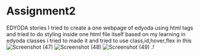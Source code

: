 # Assignment2
EDYODA stories
I tried to create a one webpage of edyoda using html tags and tried to do styling inside one html file itself based on my learning in edyoda classes i tried to made it and tried to use class,id,hover,flex in this![Screenshot (47)](https://user-images.githubusercontent.com/110734594/184526053-9906570c-7842-457c-a5ae-b8c9500cc174.png)
![Screenshot (48)](https://user-images.githubusercontent.com/110734594/184526056-e4166b02-fa40-455b-89cb-1a960f33a051.png)
![Screenshot (49)](https://user-images.githubusercontent.com/110734594/184526057-2f9c6c2f-474e-413d-867a-dacb03ad7fb8.png)
.!
